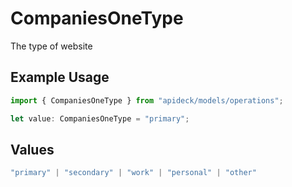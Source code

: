 # CompaniesOneType

The type of website

## Example Usage

```typescript
import { CompaniesOneType } from "apideck/models/operations";

let value: CompaniesOneType = "primary";
```

## Values

```typescript
"primary" | "secondary" | "work" | "personal" | "other"
```
